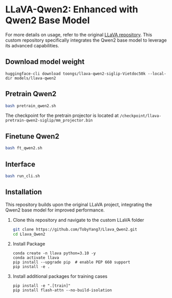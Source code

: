 # LLaVA-Qwen2: Enhanced with Qwen2 Base Model

For more details on usage, refer to the original [LLaVA repository](https://github.com/haotian-liu/LLaVA). This custom repository specifically integrates the Qwen2 base model to leverage its advanced capabilities.

## Download model weight
`huggingface-cli download toongs/llava-qwen2-siglip-Vietdoc50k --local-dir models/llava-qwen2`


## Pretrain Qwen2

```bash
bash pretrain_qwen2.sh
```

The checkpoint for the pretrain projector is located at `/checkpoint/llava-pretrain-qwen2-siglip/mm_projector.bin`

## Finetune Qwen2

```bash
bash ft_qwen2.sh
```

## Interface

```bash
bash run_cli.sh
```

## Installation

This repository builds upon the original LLaVA project, integrating the Qwen2 base model for improved performance.

1. Clone this repository and navigate to the custom LLaVA folder

    ```bash
    git clone https://github.com/TobyYang7/Llava_Qwen2.git
    cd Llava_Qwen2
    ```

2. Install Package

    ```shell
    conda create -n llava python=3.10 -y
    conda activate llava
    pip install --upgrade pip  # enable PEP 660 support
    pip install -e .
    ```

3. Install additional packages for training cases

    ```shell
    pip install -e ".[train]"
    pip install flash-attn --no-build-isolation
    ```
